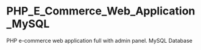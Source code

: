 # PHP_E_Commerce_Web_Application_MySQL
 PHP e-commerce web application full with admin panel. MySQL Database
